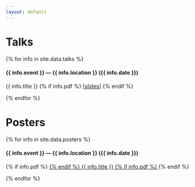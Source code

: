 ```yaml
---
layout: default
---
```


# Talks

{% for info in site.data.talks %}

<div class="talk-info">
<h4>{{ info.event }}<span> — {{ info.location }} ({{ info.date }})</span></h4>
{{ info.title }}
{% if info.pdf %}
[<a href="{{ site.url }}/assets/pdfs/talks/{{ info.pdf }}" target="_blank">slides</a>]
{% endif %}
</div>

{% endfor %}

# Posters

{% for info in site.data.posters %}

<div class="poster-info">
<h4>{{ info.event }}<span> — {{ info.location }} ({{ info.date }})</span></h4>
{% if info.pdf %}
<a href="{{ site.url }}/assets/pdfs/posters/{{ info.pdf }}" target="_blank">
{% endif %}
{{ info.title }}
{% if info.pdf %}
</a>
{% endif %}
</div>

{% endfor %}
